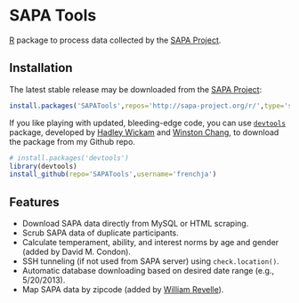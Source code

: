 SAPA Tools
==========

[R](http://www.r-project.org/) package to process data collected by 
the [SAPA Project](http://www.sapa-project.org).

Installation
------------
The latest stable release may be downloaded from the 
[SAPA Project](http://sapa-project.org):

```r
install.packages('SAPATools',repos='http://sapa-project.org/r/',type='source')
```

If you like playing with updated, bleeding-edge code, you can use 
[`devtools`](https://github.com/hadley/devtools) package, developed by [Hadley Wickam](http://had.co.nz/) and 
[Winston Chang](https://github.com/wch), 
to download the package from my Github repo. 

```r
# install.packages('devtools')
library(devtools)
install_github(repo='SAPATools',username='frenchja')
```

Features
--------
- Download SAPA data directly from MySQL or HTML scraping.
- Scrub SAPA data of duplicate participants.
- Calculate temperament, ability, and interest norms by age and gender (added by David M. Condon).
- SSH tunneling (if not used from SAPA server) using `check.location()`.
- Automatic database downloading based on desired date range (e.g., 5/20/2013).
- Map SAPA data by zipcode (added by [William Revelle](http://personality-project.org/revelle.html)).

